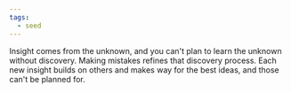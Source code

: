 ```yaml
---
tags:
  - seed
---
```

Insight comes from the unknown, and you can't plan to learn the unknown without discovery. Making mistakes refines that discovery process. Each new insight builds on others and makes way for the best ideas, and those can't be planned for.